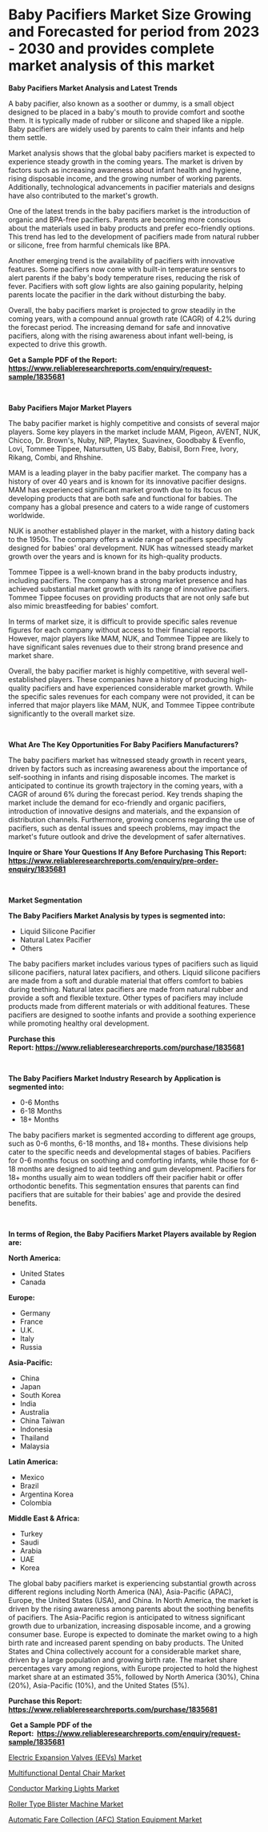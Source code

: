 <p><h1>Baby Pacifiers Market Size Growing and Forecasted for period from 2023 - 2030 and provides complete market analysis of this market</h1></p><p><strong>Baby Pacifiers Market Analysis and Latest Trends</strong></p>
<p><p>A baby pacifier, also known as a soother or dummy, is a small object designed to be placed in a baby's mouth to provide comfort and soothe them. It is typically made of rubber or silicone and shaped like a nipple. Baby pacifiers are widely used by parents to calm their infants and help them settle.</p><p>Market analysis shows that the global baby pacifiers market is expected to experience steady growth in the coming years. The market is driven by factors such as increasing awareness about infant health and hygiene, rising disposable income, and the growing number of working parents. Additionally, technological advancements in pacifier materials and designs have also contributed to the market's growth.</p><p>One of the latest trends in the baby pacifiers market is the introduction of organic and BPA-free pacifiers. Parents are becoming more conscious about the materials used in baby products and prefer eco-friendly options. This trend has led to the development of pacifiers made from natural rubber or silicone, free from harmful chemicals like BPA.</p><p>Another emerging trend is the availability of pacifiers with innovative features. Some pacifiers now come with built-in temperature sensors to alert parents if the baby's body temperature rises, reducing the risk of fever. Pacifiers with soft glow lights are also gaining popularity, helping parents locate the pacifier in the dark without disturbing the baby.</p><p>Overall, the baby pacifiers market is projected to grow steadily in the coming years, with a compound annual growth rate (CAGR) of 4.2% during the forecast period. The increasing demand for safe and innovative pacifiers, along with the rising awareness about infant well-being, is expected to drive this growth.</p></p>
<p><strong>Get a Sample PDF of the Report:&nbsp; <a href="https://www.reliableresearchreports.com/enquiry/request-sample/1835681">https://www.reliableresearchreports.com/enquiry/request-sample/1835681</a></strong></p>
<p>&nbsp;</p>
<p><strong>Baby Pacifiers Major Market Players</strong></p>
<p><p>The baby pacifier market is highly competitive and consists of several major players. Some key players in the market include MAM, Pigeon, AVENT, NUK, Chicco, Dr. Brown's, Nuby, NIP, Playtex, Suavinex, Goodbaby & Evenflo, Lovi, Tommee Tippee, Natursutten, US Baby, Babisil, Born Free, Ivory, Rikang, Combi, and Rhshine.</p><p>MAM is a leading player in the baby pacifier market. The company has a history of over 40 years and is known for its innovative pacifier designs. MAM has experienced significant market growth due to its focus on developing products that are both safe and functional for babies. The company has a global presence and caters to a wide range of customers worldwide.</p><p>NUK is another established player in the market, with a history dating back to the 1950s. The company offers a wide range of pacifiers specifically designed for babies' oral development. NUK has witnessed steady market growth over the years and is known for its high-quality products.</p><p>Tommee Tippee is a well-known brand in the baby products industry, including pacifiers. The company has a strong market presence and has achieved substantial market growth with its range of innovative pacifiers. Tommee Tippee focuses on providing products that are not only safe but also mimic breastfeeding for babies' comfort.</p><p>In terms of market size, it is difficult to provide specific sales revenue figures for each company without access to their financial reports. However, major players like MAM, NUK, and Tommee Tippee are likely to have significant sales revenues due to their strong brand presence and market share.</p><p>Overall, the baby pacifier market is highly competitive, with several well-established players. These companies have a history of producing high-quality pacifiers and have experienced considerable market growth. While the specific sales revenues for each company were not provided, it can be inferred that major players like MAM, NUK, and Tommee Tippee contribute significantly to the overall market size.</p></p>
<p>&nbsp;</p>
<p><strong>What Are The Key Opportunities For Baby Pacifiers Manufacturers?</strong></p>
<p><p>The baby pacifiers market has witnessed steady growth in recent years, driven by factors such as increasing awareness about the importance of self-soothing in infants and rising disposable incomes. The market is anticipated to continue its growth trajectory in the coming years, with a CAGR of around 6% during the forecast period. Key trends shaping the market include the demand for eco-friendly and organic pacifiers, introduction of innovative designs and materials, and the expansion of distribution channels. Furthermore, growing concerns regarding the use of pacifiers, such as dental issues and speech problems, may impact the market's future outlook and drive the development of safer alternatives.</p></p>
<p><strong>Inquire or Share Your Questions If Any Before Purchasing This Report: <a href="https://www.reliableresearchreports.com/enquiry/pre-order-enquiry/1835681">https://www.reliableresearchreports.com/enquiry/pre-order-enquiry/1835681</a></strong></p>
<p>&nbsp;</p>
<p><strong>Market Segmentation</strong></p>
<p><strong>The Baby Pacifiers Market Analysis by types is segmented into:</strong></p>
<p><ul><li>Liquid Silicone Pacifier</li><li>Natural Latex Pacifier</li><li>Others</li></ul></p>
<p><p>The baby pacifiers market includes various types of pacifiers such as liquid silicone pacifiers, natural latex pacifiers, and others. Liquid silicone pacifiers are made from a soft and durable material that offers comfort to babies during teething. Natural latex pacifiers are made from natural rubber and provide a soft and flexible texture. Other types of pacifiers may include products made from different materials or with additional features. These pacifiers are designed to soothe infants and provide a soothing experience while promoting healthy oral development.</p></p>
<p><strong>Purchase this Report:&nbsp;<a href="https://www.reliableresearchreports.com/purchase/1835681">https://www.reliableresearchreports.com/purchase/1835681</a></strong></p>
<p>&nbsp;</p>
<p><strong>The Baby Pacifiers Market Industry Research by Application is segmented into:</strong></p>
<p><ul><li>0-6 Months</li><li>6-18 Months</li><li>18+ Months</li></ul></p>
<p><p>The baby pacifiers market is segmented according to different age groups, such as 0-6 months, 6-18 months, and 18+ months. These divisions help cater to the specific needs and developmental stages of babies. Pacifiers for 0-6 months focus on soothing and comforting infants, while those for 6-18 months are designed to aid teething and gum development. Pacifiers for 18+ months usually aim to wean toddlers off their pacifier habit or offer orthodontic benefits. This segmentation ensures that parents can find pacifiers that are suitable for their babies' age and provide the desired benefits.</p></p>
<p>&nbsp;</p>
<p><strong>In terms of Region, the Baby Pacifiers Market Players available by Region are:</strong></p>
<p>
    <p> <strong> North America: </strong>
        <ul>
            <li>United States</li>
            <li>Canada</li>
        </ul>
        </p> 
    <p> <strong> Europe: </strong>
        <ul>
            <li>Germany</li>
            <li>France</li>
            <li>U.K.</li>
            <li>Italy</li>
            <li>Russia</li>
        </ul>
        </p> 
    <p> <strong> Asia-Pacific: </strong>
        <ul>
            <li>China</li>
            <li>Japan</li>
            <li>South Korea</li>
            <li>India</li>
            <li>Australia</li>
            <li>China Taiwan</li>
            <li>Indonesia</li>
            <li>Thailand</li>
            <li>Malaysia</li>
        </ul>
        </p> 
    <p> <strong> Latin America: </strong>
        <ul>
            <li>Mexico</li>
            <li>Brazil</li>
            <li>Argentina Korea</li>
            <li>Colombia</li>
        </ul>
        </p> 
    <p> <strong> Middle East & Africa: </strong>
        <ul>
            <li>Turkey</li>
            <li>Saudi</li>
            <li>Arabia</li>
            <li>UAE</li>
            <li>Korea</li>
        </ul>
    </p>
    </p>
<p><p>The global baby pacifiers market is experiencing substantial growth across different regions including North America (NA), Asia-Pacific (APAC), Europe, the United States (USA), and China. In North America, the market is driven by the rising awareness among parents about the soothing benefits of pacifiers. The Asia-Pacific region is anticipated to witness significant growth due to urbanization, increasing disposable income, and a growing consumer base. Europe is expected to dominate the market owing to a high birth rate and increased parent spending on baby products. The United States and China collectively account for a considerable market share, driven by a large population and growing birth rate. The market share percentages vary among regions, with Europe projected to hold the highest market share at an estimated 35%, followed by North America (30%), China (20%), Asia-Pacific (10%), and the United States (5%).</p></p>
<p><strong>Purchase this Report: <a href="https://www.reliableresearchreports.com/purchase/1835681">https://www.reliableresearchreports.com/purchase/1835681</a></strong></p>
<p>&nbsp;<strong>Get a Sample PDF of the Report:&nbsp;&nbsp;<a href="https://www.reliableresearchreports.com/enquiry/request-sample/1835681">https://www.reliableresearchreports.com/enquiry/request-sample/1835681</a></strong></p>
<p><strong></strong></p>
<p><p><a href="https://github.com/lilstefpacute/Market-Research-Report-List-1/blob/main/electric-expansion-valves-eevs-market.md">Electric Expansion Valves (EEVs) Market</a></p><p><a href="https://medium.com/@judyhunter52/decoding-multifunctional-dental-chair-market-metrics-market-share-trends-and-growth-patterns-fa31e451b64f">Multifunctional Dental Chair Market</a></p><p><a href="https://www.linkedin.com/pulse/conductor-marking-lights-market-size-growth-forecast/">Conductor Marking Lights Market</a></p><p><a href="https://www.linkedin.com/pulse/roller-type-blister-machine-market-size-share-amp-trends/">Roller Type Blister Machine Market</a></p><p><a href="https://github.com/AKSHATREPORTPRIME/Market-Research-Report-List-1/blob/main/automatic-fare-collection-afc-station-equipment-market.md">Automatic Fare Collection (AFC) Station Equipment Market</a></p></p>